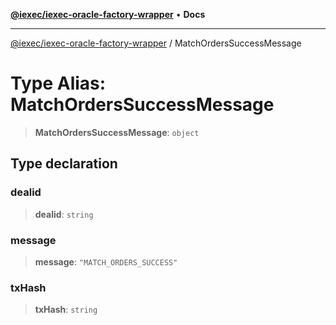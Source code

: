 [**@iexec/iexec-oracle-factory-wrapper**](../README.md) • **Docs**

***

[@iexec/iexec-oracle-factory-wrapper](../globals.md) / MatchOrdersSuccessMessage

# Type Alias: MatchOrdersSuccessMessage

> **MatchOrdersSuccessMessage**: `object`

## Type declaration

### dealid

> **dealid**: `string`

### message

> **message**: `"MATCH_ORDERS_SUCCESS"`

### txHash

> **txHash**: `string`
